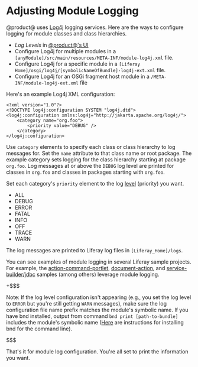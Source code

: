 # Adjusting Module Logging [](id=adjusting-module-logging)

@product@ uses [Log4j](http://logging.apache.org/log4j/1.2/) logging
services. Here are the ways to configure logging for module classes and class hierarchies.

-   *Log Levels* in
    [@product@'s UI](/discover/portal/-/knowledge_base/7-1/server-administration)
-   Configure Log4j for multiple modules in a
    `[anyModule]/src/main/resources/META-INF/module-log4j.xml` file.
-   Configure Log4j for a specific module in a
    `[Liferay Home]/osgi/log4j/[symbolicNameOfBundle]-log4j-ext.xml` file.
-   Configure Log4j for an OSGi fragment host module in a
    `/META-INF/module-log4j-ext.xml` file

Here's an example Log4j XML configuration:

    <?xml version="1.0"?>
    <!DOCTYPE log4j:configuration SYSTEM "log4j.dtd">
    <log4j:configuration xmlns:log4j="http://jakarta.apache.org/log4j/">
        <category name="org.foo">
            <priority value="DEBUG" />
        </category>
    </log4j:configuration>

Use `category` elements to specify each class or class hierarchy to log messages
for. Set the `name` attribute to that class name or root package. The example
category sets logging for the class hierarchy starting at package `org.foo`. Log
messages at or above the `DEBUG` log level are printed for classes in `org.foo`
and classes in packages starting with `org.foo`.

Set each category's `priority` element to the log
[level](http://logging.apache.org/log4j/1.2/apidocs/org/apache/log4j/Level.html)
(priority) you want.

-   ALL
-   DEBUG
-   ERROR
-   FATAL
-   INFO
-   OFF
-   TRACE
-   WARN

The log messages are printed to Liferay log files in `[Liferay_Home]/logs`.

You can see examples of module logging in several Liferay sample projects. For
example, the [action-command-portlet](https://github.com/liferay/liferay-blade-samples/tree/master/gradle/apps/action-command-portlet),
[document-action](https://github.com/liferay/liferay-blade-samples/tree/master/gradle/extensions/document-action), and
[service-builder/jdbc](https://github.com/liferay/liferay-blade-samples/tree/master/gradle/apps/service-builder/jdbc)
samples (among others) leverage module logging.

+$$$

Note: If the log level configuration isn't appearing (e.g., you set the log
level to `ERROR` but you're still getting `WARN` messages), make sure the log
configuration file name prefix matches the module's symbolic name. If you have
bnd installed, output from command `bnd print [path-to-bundle]` includes the
module's symbolic name ([Here](https://github.com/bndtools/bnd/wiki/Install-bnd-on-the-command-line)
are instructions for installing bnd for the command line).

$$$

That's it for module log configuration. You're all set to print the information
you want.
